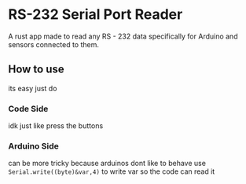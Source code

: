 # RS-232 Serial Port Reader

A rust app made to read any RS - 232 data specifically for Arduino and sensors connected to them.

## How to use

its easy just do

### Code Side
    
idk just like press the buttons 

### Arduino Side
    
can be more tricky because arduinos dont like to behave use `Serial.write((byte)&var,4)` to write var so the code can read it
